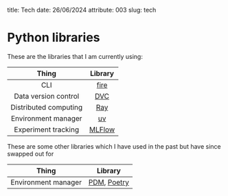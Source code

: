 title: Tech
date: 26/06/2024
attribute: 003
slug: tech


# Python libraries
These are the libraries that I am currently using:

| **Thing** | **Library** |
|:-:|:-:|
| CLI | [fire](https://github.com/google/python-fire) |
| Data version control | [DVC](https://github.com/iterative/dvc) |
| Distributed computing | [Ray](https://github.com/ray-project/ray) |
| Environment manager | [uv](https://github.com/astral-sh/uv) |
| Experiment tracking | [MLFlow](https://github.com/mlflow/mlflow) |

These are some other libraries which I have used in the past but have since swapped out for 

| **Thing** | **Library** |
|:-:|:-:|
| Environment manager | [PDM](https://github.com/pdm-project/pdm), [Poetry](https://github.com/python-poetry/poetry) |